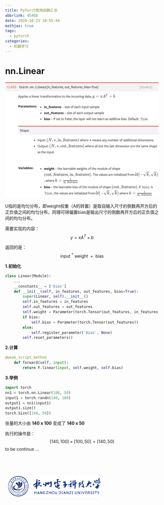 ```yaml
---
title: PyTorch常用函数汇总
abbrlink: 45468
date: 2020-10-23 18:55:44
mathjax: true
tags:
  - pytorch
categories:
  - 机器学习
---
```


# nn.Linear

<img src="../../../images/PyTorch常用函数汇总/image-20201023214312121.png" alt="image-20201023214312121" style="zoom:80%;" />

<!-- more -->

U指的是均匀分布，即weight权重（A的转置）是取自输入尺寸的倒数再开方后的正负值之间的均匀分布，同理可得偏置bias是输出尺寸的倒数再开方后的正负值之间的均匀分布。

需要实现的内容：
$$
y=x A^{T}+b
$$


返回的是：
$$
\text { input }^{*} \text { weight }+\text { bias }
$$



**1.初始化**

```python
class Linear(Module):
	...
	__constants__ = ['bias']
	def __init__(self, in_features, out_features, bias=True):
	    super(Linear, self).__init__()
	    self.in_features = in_features
	    self.out_features = out_features
	    self.weight = Parameter(torch.Tensor(out_features, in_features))
	    if bias:
	        self.bias = Parameter(torch.Tensor(out_features))
	    else:
	        self.register_parameter('bias', None)
	    self.reset_parameters()
```

**2.计算**

```python
@weak_script_method
    def forward(self, input):
        return F.linear(input, self.weight, self.bias)
```

**3.举例**

```python
import torch
nn1 = torch.nn.Linear(100, 50)
input1 = torch.randn(140, 100)
output1 = nn1(input1)
output1.size()
torch.Size([140, 50])
```

张量的大小由 **140 x 100** 变成了 **140 x 50**

执行的操作是：
$$
[140,100] \times[100,50]=[140,50]
$$
to be continue ...

<br>

<br>

<br>

<img src="../../../images/地波雷达与自动识别系统（AIS）目标点迹最优关联算法/HDU_LOGO.png" alt="HDU_LOGO" style="zoom:50%;" />

